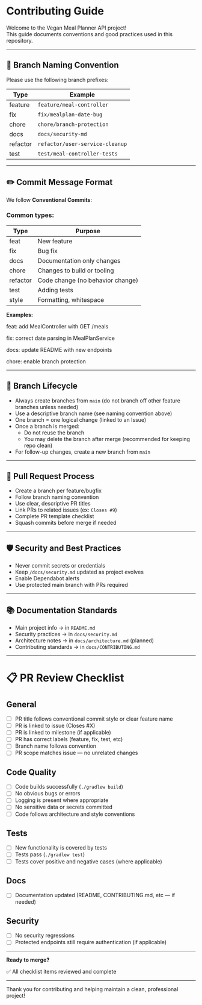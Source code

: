# Contributing Guide

Welcome to the Vegan Meal Planner API project!  
This guide documents conventions and good practices used in this repository.

---

## 📂 Branch Naming Convention

Please use the following branch prefixes:

| Type      | Example                        |
|-----------|--------------------------------|
| feature   | `feature/meal-controller`      |
| fix       | `fix/mealplan-date-bug`        |
| chore     | `chore/branch-protection`      |
| docs      | `docs/security-md`             |
| refactor  | `refactor/user-service-cleanup`|
| test      | `test/meal-controller-tests`   |

---

## ✏️ Commit Message Format

We follow **Conventional Commits**:

### Common types:

| Type     | Purpose                      |
|----------|------------------------------|
| feat     | New feature                   |
| fix      | Bug fix                       |
| docs     | Documentation only changes    |
| chore    | Changes to build or tooling   |
| refactor | Code change (no behavior change) |
| test     | Adding tests                  |
| style    | Formatting, whitespace        |

**Examples:**

feat: add MealController with GET /meals

fix: correct date parsing in MealPlanService

docs: update README with new endpoints

chore: enable branch protection

---

## 🌱 Branch Lifecycle

- Always create branches from `main` (do not branch off other feature branches unless needed)
- Use a descriptive branch name (see naming convention above)
- One branch = one logical change (linked to an Issue)
- Once a branch is merged:
    - Do not reuse the branch
    - You may delete the branch after merge (recommended for keeping repo clean)
- For follow-up changes, create a new branch from `main`

---

## 🚀 Pull Request Process

- Create a branch per feature/bugfix
- Follow branch naming convention
- Use clear, descriptive PR titles
- Link PRs to related issues (ex: `Closes #9`)
- Complete PR template checklist
- Squash commits before merge if needed

---

## 🛡️ Security and Best Practices

- Never commit secrets or credentials
- Keep `/docs/security.md` updated as project evolves
- Enable Dependabot alerts
- Use protected main branch with PRs required

---

## 📚 Documentation Standards

- Main project info → in `README.md`
- Security practices → in `docs/security.md`
- Architecture notes → in `docs/architecture.md` (planned)
- Contributing standards → in `docs/CONTRIBUTING.md`

---

# 📋 PR Review Checklist

## General

- [ ] PR title follows conventional commit style or clear feature name
- [ ] PR is linked to issue (Closes #X)
- [ ] PR is linked to milestone (if applicable)
- [ ] PR has correct labels (feature, fix, test, etc)
- [ ] Branch name follows convention
- [ ] PR scope matches issue — no unrelated changes

## Code Quality

- [ ] Code builds successfully (`./gradlew build`)
- [ ] No obvious bugs or errors
- [ ] Logging is present where appropriate
- [ ] No sensitive data or secrets committed
- [ ] Code follows architecture and style conventions

## Tests

- [ ] New functionality is covered by tests
- [ ] Tests pass (`./gradlew test`)
- [ ] Tests cover positive and negative cases (where applicable)

## Docs

- [ ] Documentation updated (README, CONTRIBUTING.md, etc — if needed)

## Security

- [ ] No security regressions
- [ ] Protected endpoints still require authentication (if applicable)

---

**Ready to merge?**

✅ All checklist items reviewed and complete

---

Thank you for contributing and helping maintain a clean, professional project!